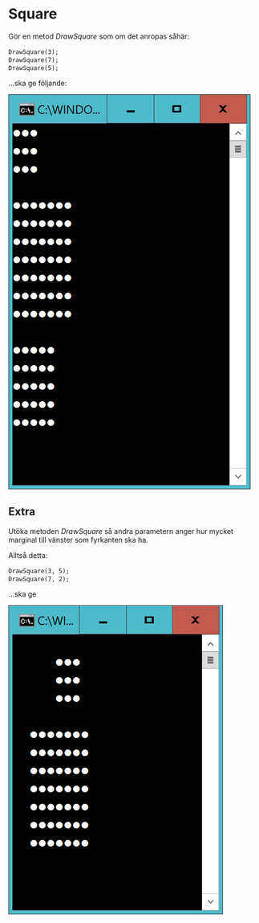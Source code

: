 ﻿# Square

Gör en metod *DrawSquare* som om det anropas såhär: 

    DrawSquare(3);
    DrawSquare(7);
    DrawSquare(5);

...ska ge följande:

![](square1.PNG)

## Extra

Utöka metoden *DrawSquare* så andra parametern anger hur mycket marginal till vänster som fyrkanten ska ha. 

Alltså detta:

    DrawSquare(3, 5);
    DrawSquare(7, 2);

...ska ge

![](square2.PNG)